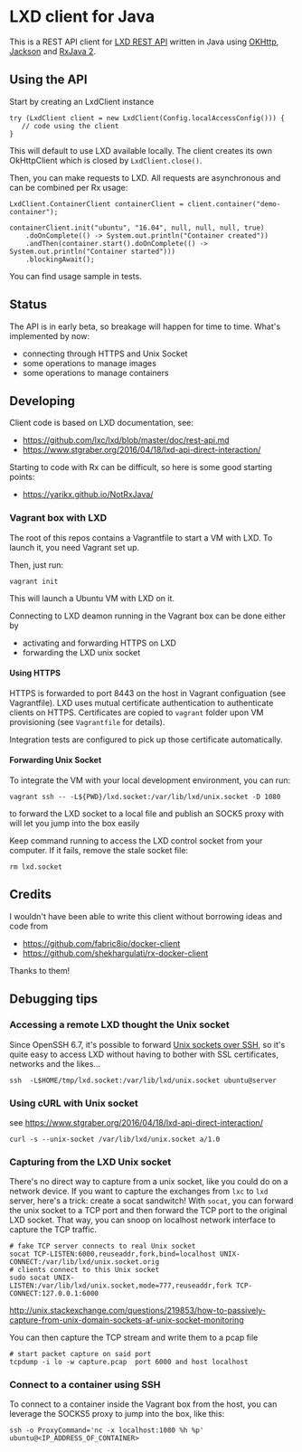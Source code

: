 # LXD client for Java

This is a REST API client for [LXD REST API](https://linuxcontainers.org/lxd/rest-api/) written in Java using [OKHttp](http://square.github.io/okhttp/), [Jackson](https://github.com/FasterXML/jackson) and [RxJava 2](https://github.com/ReactiveX/RxJava/tree/2.x).

## Using the API

Start by creating an LxdClient instance

    try (LxdClient client = new LxdClient(Config.localAccessConfig())) {
       // code using the client
    }

This will default to use LXD available locally. The client creates its own OkHttpClient which is closed by `LxdClient.close()`.

Then, you can make requests to LXD. All requests are asynchronous and can be combined per Rx usage:

    LxdClient.ContainerClient containerClient = client.container("demo-container");

    containerClient.init("ubuntu", "16.04", null, null, null, true)
        .doOnComplete(() -> System.out.println("Container created"))
        .andThen(container.start().doOnComplete(() -> System.out.println("Container started")))
        .blockingAwait();

You can find usage sample in tests.

## Status

The API is in early beta, so breakage will happen for time to time. What's implemented by now:

* connecting through HTTPS and Unix Socket
* some operations to manage images
* some operations to manage containers

## Developing

Client code is based on LXD documentation, see:

* https://github.com/lxc/lxd/blob/master/doc/rest-api.md
* https://www.stgraber.org/2016/04/18/lxd-api-direct-interaction/

Starting to code with Rx can be difficult, so here is some good starting points:

* https://yarikx.github.io/NotRxJava/

### Vagrant box with LXD

The root of this repos contains a Vagrantfile to start a VM with LXD. To launch it, you need Vagrant set up.

Then, just run:

    vagrant init

This will launch a Ubuntu VM with LXD on it.

Connecting to LXD deamon running in the Vagrant box can be done either by

* activating and forwarding HTTPS on LXD
* forwarding the LXD unix socket

#### Using HTTPS

HTTPS is forwarded to port 8443 on the host in Vagrant configuation (see Vagrantfile). LXD uses mutual certificate
authentication to authenticate clients on HTTPS. Certificates are copied to `vagrant` folder upon VM provisioning
(see `Vagrantfile` for details).

Integration tests are configured to pick up those certificate automatically.

#### Forwarding Unix Socket

To integrate the VM with your local development environment, you can run:

    vagrant ssh -- -L${PWD}/lxd.socket:/var/lib/lxd/unix.socket -D 1080

to forward the LXD socket to a local file and publish an SOCK5 proxy with will let you jump into the box easily

Keep command running to access the LXD control socket from your computer. If it fails, remove the stale socket file:

    rm lxd.socket

## Credits

I wouldn't have been able to write this client without borrowing ideas and code from

* https://github.com/fabric8io/docker-client
* https://github.com/shekhargulati/rx-docker-client

Thanks to them!

## Debugging tips

### Accessing a remote LXD thought the Unix socket

Since OpenSSH 6.7, it's possible to forward [Unix sockets over SSH](https://lwn.net/Articles/609321/), so it's quite easy
to access LXD without having to bother with SSL certificates, networks and the likes...

    ssh  -L$HOME/tmp/lxd.socket:/var/lib/lxd/unix.socket ubuntu@server

### Using cURL with Unix socket

see https://www.stgraber.org/2016/04/18/lxd-api-direct-interaction/

    curl -s --unix-socket /var/lib/lxd/unix.socket a/1.0

### Capturing from the LXD Unix socket

There's no direct way to capture from a unix socket, like you could do on a network device. If you want to capture the
exchanges from `lxc` to `lxd` server, here's a trick: create a socat sandwitch! With `socat`, you can forward the
unix socket to a TCP port and then forward the TCP port to the original LXD socket. That way, you can snoop on localhost
network interface to capture the TCP traffic.

    # fake TCP server connects to real Unix socket
    socat TCP-LISTEN:6000,reuseaddr,fork,bind=localhost UNIX-CONNECT:/var/lib/lxd/unix.socket.orig
    # clients connect to this Unix socket
    sudo socat UNIX-LISTEN:/var/lib/lxd/unix.socket,mode=777,reuseaddr,fork TCP-CONNECT:127.0.0.1:6000

http://unix.stackexchange.com/questions/219853/how-to-passively-capture-from-unix-domain-sockets-af-unix-socket-monitoring

You can then capture the TCP stream and write them to a pcap file

    # start packet capture on said port
    tcpdump -i lo -w capture.pcap  port 6000 and host localhost

### Connect to a container using SSH

To connect to a container inside the Vagrant box from the host, you can leverage the SOCKS5 proxy to jump into the box, like this:

    ssh -o ProxyCommand='nc -x localhost:1080 %h %p' ubuntu@<IP_ADDRESS_OF_CONTAINER>
